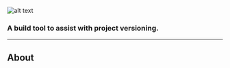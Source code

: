 ![alt text][logo]

### A build tool to assist with project versioning.
---

## About

[logo]: https://github.com/markiantorno/xylographer/blob/master/xylographer.gif
